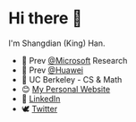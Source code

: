 # Hi there 👋

I'm Shangdian (King) Han.

- 🔭 Prev [@Microsoft](https://github.com/microsoft/ 'Microsoft') Research
- 🏰 Prev [@Huawei](https://github.com/Huawei/ 'Huawei')
- 🌱 UC Berkeley - CS & Math
- 😊 [My Personal Website](https://kinghan.info/ 'Shangdian (King) Han')
- 👔 [LinkedIn](https://www.linkedin.com/in/kingh0730/ 'Shangdian (King) Han')
- 🕊️ [Twitter](https://twitter.com/kingh0730/ 'kingh0730')
